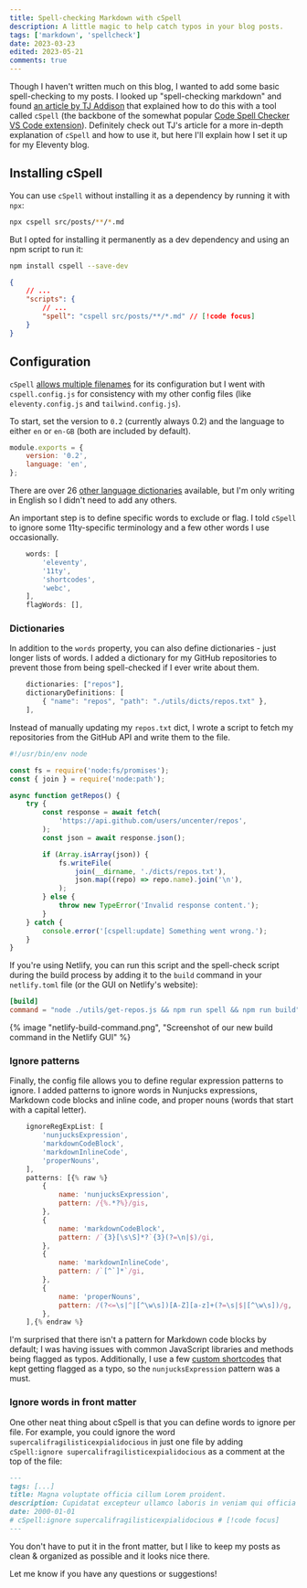```yaml
---
title: Spell-checking Markdown with cSpell
description: A little magic to help catch typos in your blog posts.
tags: ['markdown', 'spellcheck']
date: 2023-03-23
edited: 2023-05-21
comments: true
---
```


Though I haven't written much on this blog, I wanted to add some basic spell-checking to my posts. I looked up "spell-checking markdown" and found [an article by TJ Addison](https://tjaddison.com/blog/2021/02/spell-checking-your-markdown-blog-posts-with-cspell/) that explained how to do this with a tool called `cSpell` (the backbone of the somewhat popular [Code Spell Checker VS Code extension](https://marketplace.visualstudio.com/items?itemName=streetsidesoftware.code-spell-checker)). Definitely check out TJ's article for a more in-depth explanation of `cSpell` and how to use it, but here I'll explain how I set it up for my Eleventy blog.

## Installing cSpell

You can use `cSpell` without installing it as a dependency by running it with `npx`:

```sh
npx cspell src/posts/**/*.md
```

But I opted for installing it permanently as a dev dependency and using an npm script to run it:

```sh
npm install cspell --save-dev
```

```json
{
	// ...
	"scripts": {
		// ...
		"spell": "cspell src/posts/**/*.md" // [!code focus]
	}
}
```

## Configuration

`cSpell` [allows multiple filenames](http://cspell.org/configuration/#configuration) for its configuration but I went with `cspell.config.js` for consistency with my other config files (like `eleventy.config.js` and `tailwind.config.js`).

To start, set the version to `0.2` (currently always 0.2) and the language to either `en` or `en-GB` (both are included by default).

```js
module.exports = {
	version: '0.2',
	language: 'en',
};
```

There are over 26 [other language dictionaries](https://github.com/streetsidesoftware/cspell-dicts) available, but I'm only writing in English so I didn't need to add any others.

An important step is to define specific words to exclude or flag. I told `cSpell` to ignore some 11ty-specific terminology and a few other words I use occasionally.

```js
	words: [
		'eleventy',
		'11ty',
		'shortcodes',
		'webc',
	],
	flagWords: [],
```

### Dictionaries

In addition to the `words` property, you can also define dictionaries - just longer lists of words. I added a dictionary for my GitHub repositories to prevent those from being spell-checked if I ever write about them.

```js
	dictionaries: ["repos"],
	dictionaryDefinitions: [
		{ "name": "repos", "path": "./utils/dicts/repos.txt" },
	],
```

Instead of manually updating my `repos.txt` dict, I wrote a script to fetch my repositories from the GitHub API and write them to the file.

```js
#!/usr/bin/env node

const fs = require('node:fs/promises');
const { join } = require('node:path');

async function getRepos() {
	try {
		const response = await fetch(
			'https://api.github.com/users/uncenter/repos',
		);
		const json = await response.json();

		if (Array.isArray(json)) {
			fs.writeFile(
				join(__dirname, './dicts/repos.txt'),
				json.map((repo) => repo.name).join('\n'),
			);
		} else {
			throw new TypeError('Invalid response content.');
		}
	} catch {
		console.error('[cspell:update] Something went wrong.');
	}
}
```

If you're using Netlify, you can run this script and the spell-check script during the build process by adding it to the `build` command in your `netlify.toml` file (or the GUI on Netlify's website):

```toml
[build]
command = "node ./utils/get-repos.js && npm run spell && npm run build"
```

{% image "netlify-build-command.png", "Screenshot of our new build command in the Netlify GUI" %}

### Ignore patterns

Finally, the config file allows you to define regular expression patterns to ignore. I added patterns to ignore words in Nunjucks expressions, Markdown code blocks and inline code, and proper nouns (words that start with a capital letter).

```js
	ignoreRegExpList: [
		'nunjucksExpression',
		'markdownCodeBlock',
		'markdownInlineCode',
		'properNouns',
	],
	patterns: [{% raw %}
		{
			name: 'nunjucksExpression',
			pattern: /{%.*?%}/gis,
		},
		{
			name: 'markdownCodeBlock',
			pattern: /`{3}[\s\S]*?`{3}(?=\n|$)/gi,
		},
		{
			name: 'markdownInlineCode',
			pattern: /`[^`]*`/gi,
		},
		{
			name: 'properNouns',
			pattern: /(?<=\s|^|[^\w\s])[A-Z][a-z]+(?=\s|$|[^\w\s])/g,
		},
	],{% endraw %}
```

I'm surprised that there isn't a pattern for Markdown code blocks by default; I was having issues with common JavaScript libraries and methods being flagged as typos. Additionally, I use a few [custom shortcodes](https://www.11ty.dev/docs/shortcodes/) that kept getting flagged as a typo, so the `nunjucksExpression` pattern was a must.

### Ignore words in front matter

One other neat thing about cSpell is that you can define words to ignore per file. For example, you could ignore the word `supercalifragilisticexpialidocious` in just one file by adding `cSpell:ignore supercalifragilisticexpialidocious` as a comment at the top of the file:

```md
---
tags: [...]
title: Magna voluptate officia cillum Lorem proident.
description: Cupidatat excepteur ullamco laboris in veniam qui officia tempor aliquip et commodo.
date: 2000-01-01
# cSpell:ignore supercalifragilisticexpialidocious # [!code focus]
---
```

You don't have to put it in the front matter, but I like to keep my posts as clean & organized as possible and it looks nice there.

Let me know if you have any questions or suggestions!
